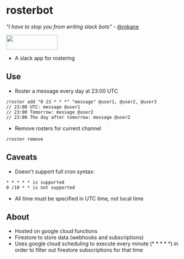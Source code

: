 # rosterbot
_"I have to stop you from writing slack bots"_ - [@rokane](https://github.com/rokane)
<html>
<a href="https://slack.com/oauth/v2/authorize?scope=incoming-webhook,commands,chat:write&client_id=1367393582980.1445120201280"><img alt=""Add to Slack"" height="40" width="139" src="https://platform.slack-edge.com/img/add_to_slack.png" srcset="https://platform.slack-edge.com/img/add_to_slack.png 1x, https://platform.slack-edge.com/img/add_to_slack@2x.png 2x" /></a>
</html>

- A slack app for rostering

## Use

- Roster a message every day at 23:00 UTC
```
/roster add "0 23 * * *" "message" @user1, @user2, @user3 
// 23:00 UTC: message @user1
// 23:00 Tomorrow: message @user2
// 23:00 The day after tomorrow: message @user2
```


- Remove rosters for current channel 
```
/roster remove
```
## Caveats

- Doesn't support full cron syntax:
```
* * * * * is supported
0 /10 * * is not supported
```

- All time must be specified in UTC time, not local time

## About
- Hosted on google cloud functions
- Firestore to store data (webhooks and subscriptions)
- Uses google cloud scheduling to execute every minute (* * * * *) in order to filter out firestore subscriptions for that time
